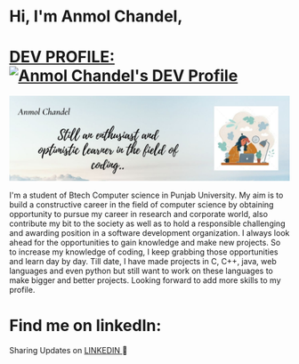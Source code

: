 # Hi, I'm Anmol Chandel, <a href="https://dev.to/anmolchandelco180309">
 # DEV PROFILE: <img src="https://d2fltix0v2e0sb.cloudfront.net/dev-badge.svg" alt="Anmol Chandel's DEV Profile" height="30" width="30">
</a>
       

<img src="https://github.com/anmolchandelCO180309/anmolchandelCO180309/blob/main/Anmol%20Chandel.jpg">

I'm a student of Btech Computer science in Punjab University. My aim is to build a constructive career in the field of computer science by obtaining opportunity to pursue my career in research and corporate world, also contribute my bit to the society as well as to hold a responsible challenging and awarding position in a software development organization. I always look ahead for the opportunities to gain knowledge and make new projects. So to increase my knowledge of coding, I keep grabbing those opportunities and learn day by day. Till date, I have made projects in C, C++, java, web languages and even python but still want to work on these languages to make bigger and better projects. Looking forward to add more skills to my profile.

# Find me on linkedIn:
Sharing Updates on <a href = "https://www.linkedin.com/in/anmol-chandel-652870179/"> LINKEDIN </a>🤳

